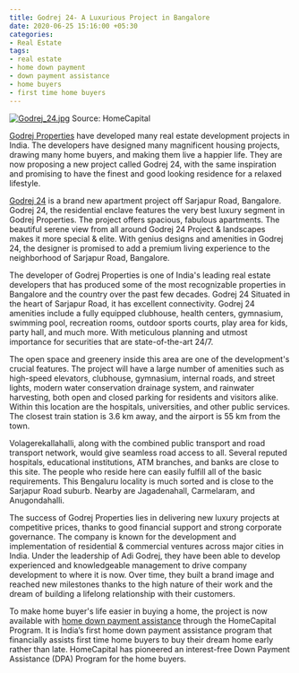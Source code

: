 ```yaml
---
title: Godrej 24- A Luxurious Project in Bangalore
date: 2020-06-25 15:16:00 +05:30
categories:
- Real Estate
tags:
- real estate
- home down payment
- down payment assistance
- home buyers
- first time home buyers
---
```


[![Godrej_24.jpg](/uploads/Godrej_24.jpg)](https://homecapital.in/property/140/godrej-24-bangalore-2-bhk)
Source: HomeCapital

[Godrej Properties](https://homecapital.in/offering/developer/godrej-properties) have developed many real estate development projects in India. The developers have designed many magnificent housing projects, drawing many home buyers, and making them live a happier life. They are now proposing a new project called Godrej 24, with the same inspiration and promising to have the finest and good looking residence for a relaxed lifestyle.

[Godrej 24](https://homecapital.in/property/140/godrej-24-bangalore-2-bhk) is a brand new apartment project off Sarjapur Road, Bangalore. Godrej 24, the residential enclave features the very best luxury segment in Godrej Properties. The project offers spacious, fabulous apartments. The beautiful serene view from all around Godrej 24 Project & landscapes makes it more special & elite. With genius designs and amenities in Godrej 24, the designer is promised to add a premium living experience to the neighborhood of Sarjapur Road, Bangalore.

The developer of Godrej Properties is one of India's leading real estate developers that has produced some of the most recognizable properties in Bangalore and the country over the past few decades. Godrej 24 Situated in the heart of Sarjapur Road, it has excellent connectivity. Godrej 24 amenities include a fully equipped clubhouse, health centers, gymnasium, swimming pool, recreation rooms, outdoor sports courts, play area for kids, party hall, and much more. With meticulous planning and utmost importance for securities that are state-of-the-art 24/7.

The open space and greenery inside this area are one of the development's crucial features. The project will have a large number of amenities such as high-speed elevators, clubhouse, gymnasium, internal roads, and street lights, modern water conservation drainage system, and rainwater harvesting, both open and closed parking for residents and visitors alike. Within this location are the hospitals, universities, and other public services. The closest train station is 3.6 km away, and the airport is 55 km from the town.

Volagerekallahalli, along with the combined public transport and road transport network, would give seamless road access to all. Several reputed hospitals, educational institutions, ATM branches, and banks are close to this site. The people who reside here can easily fulfill all of the basic requirements. This Bengaluru locality is much sorted and is close to the Sarjapur Road suburb. Nearby are Jagadenahall, Carmelaram, and Anugondahalli.

The success of Godrej Properties lies in delivering new luxury projects at competitive prices, thanks to good financial support and strong corporate governance. The company is known for the development and implementation of residential & commercial ventures across major cities in India. Under the leadership of Adi Godrej, they have been able to develop experienced and knowledgeable management to drive company development to where it is now. Over time, they built a brand image and reached new milestones thanks to the high nature of their work and the dream of building a lifelong relationship with their customers.

To make home buyer's life easier in buying a home, the project is now available with [home down payment assistance](https://homecapital.in) through the HomeCapital Program. It is India’s first home down payment assistance program that financially assists first time home buyers to buy their dream home early rather than late. HomeCapital has pioneered an interest-free Down Payment Assistance (DPA) Program for the home buyers.

